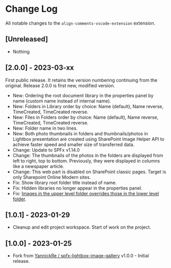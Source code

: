 # Change Log

All notable changes to the `align-comments-vscode-extension` extension.

## [Unreleased]
- Nothing


## [2.0.0] - 2023-03-xx
First public release. It retains the version numbering continuing from the original. Release 2.0.0 is first new, modified version.

- New: Ordering the root document library in the properties panel by name (custom name instead of internal name).
- New: Folders in Library order by choice: Name (default), Name reverse, TimeCreated, TimeCreated reverse.
- New: Files in Folders order by choice: Name (default), Name reverse, TimeCreated, TimeCreated reverse.
- New: Folder name in two lines.
- New: Both photo thumbnails in folders and thumbnails/photos in Lightbox presentation are created using SharePoint Image Helper API to achieve faster speed and smaller size of transferred data.
- Change: Update to SPFx v1.14.0
- Change: The thumbnails of the photos in the folders are displayed from left to right, top to bottom. Previously, they were displayed in columns like a newspaper article.
- Change: This web part is disabled on SharePoint classic pages. Target is only Sharepoint Online Modern sites.
- Fix: Show library root folder title instead of name.
- Fix: Hidden libraries no longer appear in the properties panel.
- Fix: [Images in the upper level folder overrides those in the lower level folder](https://github.com/chrobaktruhlik/spfx-lightbox-image-gallery/issues/7#issue-1603108675).

## [1.0.1] - 2023-01-29
- Cleanup and edit project workspace. Start of work on the project.

## [1.0.0] - 2023-01-25
- Fork from [YannickRe / spfx-lightbox-image-gallery](https://github.com/chrobaktruhlik/spfx-lightbox-image-gallery) v1.0.0 - Initial release.
